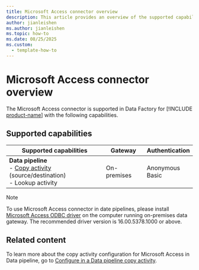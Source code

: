 ```yaml
---
title: Microsoft Access connector overview
description: This article provides an overview of the supported capabilities of the Microsoft Access connector.
author: jianleishen
ms.author: jianleishen
ms.topic: how-to
ms.date: 08/25/2025
ms.custom:
  - template-how-to
---
```


# Microsoft Access connector overview

The Microsoft Access connector is supported in Data Factory for [!INCLUDE [product-name](../includes/product-name.md)] with the following capabilities.

## Supported capabilities

| Supported capabilities                                                                 | Gateway                        | Authentication   |
|----------------------------------------------------------------------------------------|--------------------------------|------------------|
| **Data pipeline** <br>- [Copy activity](connector-microsoft-access-copy-activity.md) (source/destination)<br>- Lookup activity | On-premises | Anonymous <br>Basic   |

> [!NOTE]
> To use Microsoft Access connector in date pipelines, please install [Microsoft Access ODBC driver](https://www.microsoft.com/download/details.aspx?id=54920) on the computer running on-premises data gateway. The recommended driver version is 16.00.5378.1000 or above.

## Related content

To learn more about the copy activity configuration for Microsoft Access in Data pipeline, go to [Configure in a Data pipeline copy activity](connector-microsoft-access-copy-activity.md).
